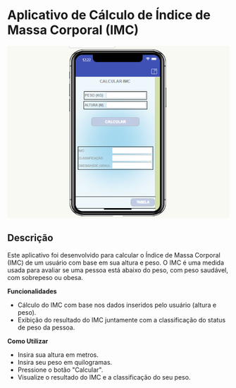 # Aplicativo de Cálculo de Índice de Massa Corporal (IMC)

![](APLICATIVO_FOTO.PNG)

## Descrição

Este aplicativo foi desenvolvido para calcular o Índice de Massa Corporal (IMC) de um usuário com base em sua altura e peso. O IMC é uma medida usada para avaliar se uma pessoa está abaixo do peso, com peso saudável, com sobrepeso ou obesa.

**Funcionalidades**
- Cálculo do IMC com base nos dados inseridos pelo usuário (altura e peso).
- Exibição do resultado do IMC juntamente com a classificação do status de peso da pessoa.

**Como Utilizar**
- Insira sua altura em metros.
- Insira seu peso em quilogramas.
- Pressione o botão "Calcular".
- Visualize o resultado do IMC e a classificação do seu peso.

